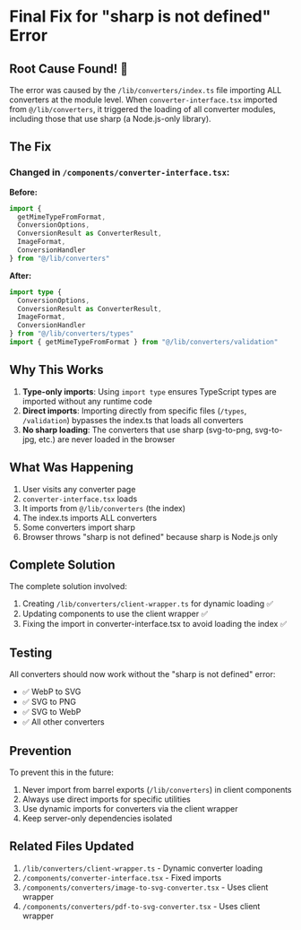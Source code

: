 # Final Fix for "sharp is not defined" Error

## Root Cause Found! 🎯

The error was caused by the `/lib/converters/index.ts` file importing ALL converters at the module level. When `converter-interface.tsx` imported from `@/lib/converters`, it triggered the loading of all converter modules, including those that use sharp (a Node.js-only library).

## The Fix

### Changed in `/components/converter-interface.tsx`:

**Before:**
```typescript
import { 
  getMimeTypeFromFormat,
  ConversionOptions,
  ConversionResult as ConverterResult,
  ImageFormat,
  ConversionHandler
} from "@/lib/converters"
```

**After:**
```typescript
import type { 
  ConversionOptions,
  ConversionResult as ConverterResult,
  ImageFormat,
  ConversionHandler
} from "@/lib/converters/types"
import { getMimeTypeFromFormat } from "@/lib/converters/validation"
```

## Why This Works

1. **Type-only imports**: Using `import type` ensures TypeScript types are imported without any runtime code
2. **Direct imports**: Importing directly from specific files (`/types`, `/validation`) bypasses the index.ts that loads all converters
3. **No sharp loading**: The converters that use sharp (svg-to-png, svg-to-jpg, etc.) are never loaded in the browser

## What Was Happening

1. User visits any converter page
2. `converter-interface.tsx` loads
3. It imports from `@/lib/converters` (the index)
4. The index.ts imports ALL converters
5. Some converters import sharp
6. Browser throws "sharp is not defined" because sharp is Node.js only

## Complete Solution

The complete solution involved:
1. Creating `/lib/converters/client-wrapper.ts` for dynamic loading ✅
2. Updating components to use the client wrapper ✅
3. Fixing the import in converter-interface.tsx to avoid loading the index ✅

## Testing

All converters should now work without the "sharp is not defined" error:
- ✅ WebP to SVG
- ✅ SVG to PNG  
- ✅ SVG to WebP
- ✅ All other converters

## Prevention

To prevent this in the future:
1. Never import from barrel exports (`/lib/converters`) in client components
2. Always use direct imports for specific utilities
3. Use dynamic imports for converters via the client wrapper
4. Keep server-only dependencies isolated

## Related Files Updated

1. `/lib/converters/client-wrapper.ts` - Dynamic converter loading
2. `/components/converter-interface.tsx` - Fixed imports
3. `/components/converters/image-to-svg-converter.tsx` - Uses client wrapper
4. `/components/converters/pdf-to-svg-converter.tsx` - Uses client wrapper